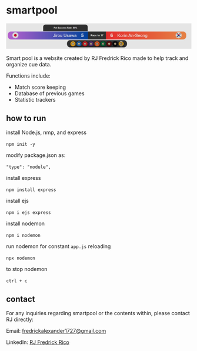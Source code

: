 # smartpool

![An example of the smartpool scorebug](https://github.com/RJRico17/smartpool/blob/main/view/img/hud.png)

Smart pool is a website created by RJ Fredrick Rico made to help track and organize cue data.

Functions include:
  - Match score keeping
  - Database of previous games
  - Statistic trackers

## how to run

install Node.js, nmp, and express

`npm init -y`

modify package.json as:

`"type": "module",`

install express

`npm install express`

install ejs

`npm i ejs express`

install nodemon 

`npm i nodemon`

run nodemon for constant `app.js` reloading

`npx nodemon`

to stop nodemon

`ctrl + c`

## contact 

For any inquiries regarding smartpool or the contents within, please contact RJ directly:

Email: <fredrickalexander1727@gmail.com>

LinkedIn: [RJ Fredrick Rico](https://www.linkedin.com/in/rjfredrickrico/)
